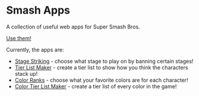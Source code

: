 Smash Apps
==========

A collection of useful web apps for Super Smash Bros.

[Use them!](http://quetzle.github.io/smash-apps)

Currently, the apps are:

* [Stage Striking](http://quetzle.github.io/smash-apps/stage) - choose what stage to play on by banning certain stages!
* [Tier List Maker](http://quetzle.github.io/smash-apps/tier) - create a tier list to show how you think the characters stack up!
* [Color Ranks](http://quetzle.github.io/smash-apps/colors) - choose what your favorite colors are for each character!
* [Color Tier List Maker](http://quetzle.github.io/smash-apps/colortiers) - create a tier list of every color in the game!
